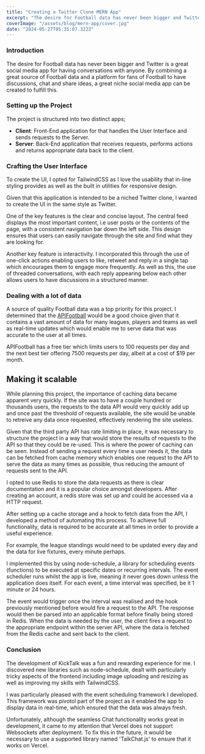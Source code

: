 ```yaml
---
title: "Creating a Twitter Clone MERN App"
excerpt: "The desire for Football data has never been bigger and Twitter is a great social media app for having conversations with anyone. By combining a great source of Football data and a platform for Football fans to have discussions, chat and share ideas, a great niche social media app can be created to fulfill this."
coverImage: "/assets/blog/mern-app/cover.jpg"
date: "2024-05-27T05:35:07.322Z"
---
```


### **Introduction**

The desire for Football data has never been bigger and Twitter is a great social media app for having conversations with anyone. By combining a great source of Football data and a platform for fans of Football to have discussions, chat and share ideas, a great niche social media app can be created to fulfill this.

### **Setting up the Project**

The project is structured into two distinct apps;

- **Client**: Front-End application for that handles the User Interface and sends requests to the Server.
- **Server**: Back-End application that receives requests, performs actions and returns appropriate data back to the client.

### **Crafting the User Interface**

To create the UI, I opted for TailwindCSS as I love the usability that in-line styling provides as well as the built in utilities for responsive design.

Given that this application is intended to be a niched Twitter clone, I wanted to create the UI in the same style as Twitter.

One of the key features is the clear and concise layout. The central feed displays the most important content, i.e user posts or the contents of the page, with a consistent navigation bar down the left side. This design ensures that users can easily navigate through the site and find what they are looking for.

Another key feature is interactivity. I incorporated this through the use of one-click actions enabling users to like, retweet and reply in a single tap which encourages them to engage more frequently. As well as this, the use of threaded conversations, with each reply appearing below each other allows users to have discussions in a structured manner.

### **Dealing with a lot of data**

A source of quality Football data was a top priority for this project. I determined that the [APIFootball](https://www.api-football.com "Great source of Football data") would be a good choice given that it contains a vast amount of data for many leagues, players and teams as well as real-time updates which would enable me to serve data that was accurate to the user at all times.

APIFootball has a free tier which limits users to 100 requests per day and the next best tier offering 7500 requests per day, albeit at a cost of $19 per month.

## **Making it scalable**

While planning this project, the importance of caching data became apparent very quickly. If the site was to have a couple hundred or thousands users, the requests to the data API would very quickly add up and once past the threshold of requests available, the site would be unable to retreive any data once requested, effectively rendering the site useless.

Given that the third party API has rate limiting in place, it was necessary to structure the project in a way that would store the results of requests to the API so that they could be re-used. This is where the power of caching can be seen. Instead of sending a request every time a user needs it, the data can be fetched from cache memory which enables one request to the API to serve the data as many times as possible, thus reducing the amount of requests sent to the API.

I opted to use Redis to store the data requests as there is clear documentation and it is a popular choice amongst developers. After creating an account, a redis store was set up and could be accessed via a HTTP request.

After setting up a cache storage and a hook to fetch data from the API, I developed a method of automating this process. To achieve full functionality, data is required to be accurate at all times in order to provide a useful experience.

For example, the league standings would need to be updated every day and the data for live fixtures, every minute perhaps.

I implemented this by using node-schedule, a library for scheduling events (functions) to be executed at specific dates or recurring intervals. The event scheduler runs whilst the app is live, meaning it never goes down unless the application does itself. For each event, a time interval was specified, be it 1 minute or 24 hours.

The event would trigger once the interval was realised and the hook previously mentioned before would fire a request to the API. The response would then be parsed into an applicable format before finally being stored in Redis. When the data is needed by the user, the client fires a request to the appropriate endpoint within the server API, where the data is fetched from the Redis cache and sent back to the client.


### **Conclusion**

The development of KickTalk was a fun and rewarding experience for me. I discovered new libraries such as node-schedule, dealt with particularly tricky aspects of the frontend including image uploading and resizing as well as improving my skills with TailwindCSS.

I was particularly pleased with the event scheduling framework I developed. This framework was pivotol part of the project as it enabled the app to display data in real-time, which ensured that the data was always fresh.

Unfortunately, although the seamless Chat functionality works great in development, it came to my attention that Vercel does not support Websockets after deployment. To fix this in the future, it would be necessary to use a supported library named 'TalkChat.js' to ensure that it works on Vercel.
